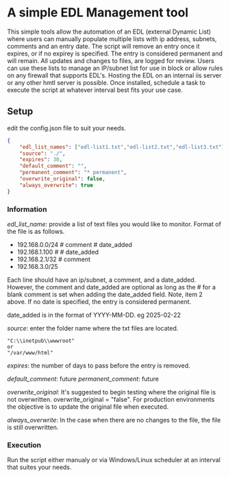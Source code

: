 # A simple EDL Management tool

This simple tools allow the automation of an EDL (external Dynamic List) where users can manually populate multiple lists with ip address, subnets, comments and an entry date. The script will remove an entry once it expires, or if no expirey is specified. The entry is considered permanent and will remain. All updates and changes to files, are logged for review. Users can use these lists to manage an IP/subnet list for use in block or allow rules on any firewall that supports EDL's.  Hosting the EDL on an internal iis server or any other hmtl server is possible. Once installed, schedule a task to execute the script at whatever interval best fits your use case.

## Setup

edit the config.json file to suit your needs.

```json
{
    "edl_list_names": ["edl-list1.txt","edl-list2.txt","edl-list3.txt"],
    "source": "./",
    "expires": 30,
    "default_comment": "",
    "permanent_comment": "* permanent",
    "overwrite_original": false,
    "always_overwrite": true
}
```

### Information
*edl_list_name*: provide a list of text files you would like to monitor. Format of the file is as follows.
- 192.168.0.0/24 # comment # date_added
- 192.168.1.100 # # date_added
- 192.168.2.1/32 # comment
- 192.168.3.0/25

Each line should have an ip/subnet, a comment, and a date_added. However, the comment and date_added are optional as long as the # for a blank comment is set when adding the date_added field. Note, item 2 above. If no date is specified, the entry is considered permanent.

date_added is in the format of YYYY-MM-DD. eg 2025-02-22

*source*: enter the folder name where the txt files are located.

    "C:\\inetpub\\wwwroot"
    or
    "/var/www/html"

*expires*: the number of days to pass before the entry is removed.

*default_comment*: future
*permanent_comment*: future

*overwrite_original*: It's suggested to begin testing where the original
file is not overwritten. overwrite_original = "false". For production 
environments the objective is to update the original file when executed.

*always_overwrite*: In the case when there are no changes to the file,
the file is still overwritten.

### Execution
Run the script either manualy or via Windows/Linux scheduler at an interval that suites your needs.


